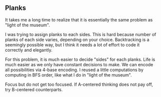 ## Planks

It takes me a long time to realize that it is essentially the same problem as "light of the museum".

I was trying to assign planks to each sides. This is hard because number of planks of each side varies, depending on your choice. Backtracking is a seemingly possible way, but I think it needs a lot of effort to code it correctly and elegantly.

For this problem, it is much easier to decide "sides" for each planks. Life is much easier as we only have constant decisions to make. We can encode all possibilities via 4-base encoding. I reused a little computations by computing in BFS order, like what I do in "light of the museum".



Focus but do not get too focused. If A-centered thinking does not pay off, try B-centered counterparts.
